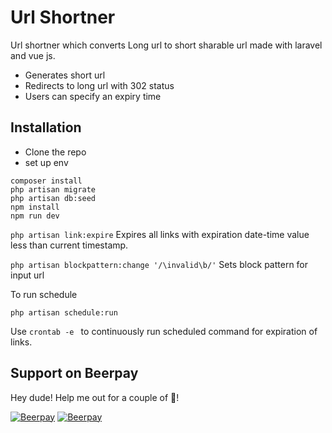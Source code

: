 
# Url Shortner

Url shortner which converts Long url to short sharable url made with laravel and vue js.

- Generates short url
- Redirects to long url with 302 status
- Users can specify an expiry time 


## Installation

- Clone the repo
- set up env

```
composer install
php artisan migrate
php artisan db:seed
npm install
npm run dev
```  

```php artisan link:expire``` Expires all links with expiration date-time value less than current timestamp.

```php artisan blockpattern:change '/\invalid\b/'``` Sets block pattern for input url

To run schedule

```
php artisan schedule:run
```
Use ```crontab -e ``` to continuously run scheduled command for expiration of links.
## Support on Beerpay
Hey dude! Help me out for a couple of :beers:!

[![Beerpay](https://beerpay.io/nbinkunwar/url-shortner/badge.svg?style=beer-square)](https://beerpay.io/nbinkunwar/url-shortner)  [![Beerpay](https://beerpay.io/nbinkunwar/url-shortner/make-wish.svg?style=flat-square)](https://beerpay.io/nbinkunwar/url-shortner?focus=wish)